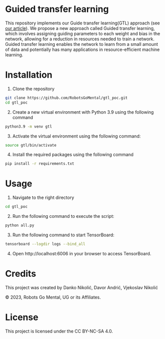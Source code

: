 # Guided transfer learning 
This repository implements our Guide transfer learning(GTL) approach (see [our article](https://www.researchgate.net/publication/367378102_Guided_transfer_learning_Helping_deep_networks_when_learning_gets_tough)).
We propose a new approach called Guided transfer learning, which involves assigning guiding parameters to each weight and bias in the network, allowing for a reduction in resources needed to train a network. Guided transfer learning enables the network to learn from a small amount of data and potentially has many applications in resource-efficient machine learning.

# Installation
1. Clone the repository
```bash
git clone https://github.com/RobotsGoMental/gtl_poc.git
cd gtl_poc
```
2. Create a new virtual environment with Python 3.9 using the following command
```bash
python3.9 -m venv gtl
```
3. Activate the virtual environment using the following command:
```bash
source gtl/bin/activate
``` 
4. Install the required packages using the following command
```bash
pip install -r requirements.txt
``` 
# Usage
1. Navigate to the right directory 
```bash
cd gtl_poc
```
2. Run the following command to execute the script:
```bash
python all.py
```
3. Run the following command to start TensorBoard:
```bash
tensorboard --logdir logs --bind_all
```
4. Open http://localhost:6006 in your browser to access TensorBoard.
    
# Credits

This project was created by Danko Nikolić, Davor Andrić, Vjekoslav Nikolić

© 2023, Robots Go Mental, UG or its Affiliates. 

# License

This project is licensed under the CC BY-NC-SA 4.0. 

